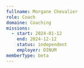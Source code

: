 ```yaml
---
fullname: Morgane Chevalier
role: Coach
domaine: Coaching
missions:
  - start: 2024-01-12
    end: 2024-12-12
    status: independent
    employer: DINUM
memberType: beta
---
```

